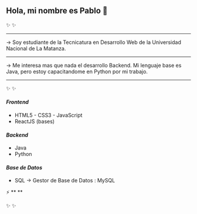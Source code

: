 ## Hola, mi nombre es Pablo 👋
✨   ✨ 

****

-> Soy estudiante de la Tecnicatura en Desarrollo Web de la Universidad Nacional de La Matanza.
****
-> Me interesa mas que nada el desarrollo Backend. Mi lenguaje base es Java, pero estoy capacitandome en Python por mi trabajo.
****

✨   ✨ 

#### *Frontend*

- HTML5 - CSS3 - JavaScript 
- ReactJS (bases)
#### *Backend*

- Java
- Python 
#### *Base de Datos*

- SQL -> Gestor de Base de Datos :  MySQL

⚡ ** **

✨   ✨ 

